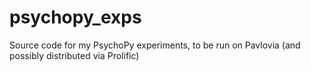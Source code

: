# psychopy_exps
Source code for my PsychoPy experiments, to be run on Pavlovia (and possibly distributed via Prolific)
